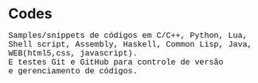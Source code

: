 # Codes

<div style="font-family:courier;font-size: 16px;">
Samples/snippets de códigos em C/C++, Python, Lua, Shell script, Assembly, Haskell, Common Lisp, Java, WEB(html5,css, javascript).
<br>
E testes Git e GitHub para controle de versão
<br>e gerenciamento de códigos.
</div>

